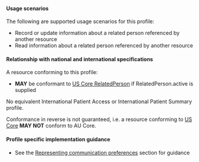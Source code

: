 #### Usage scenarios

The following are supported usage scenarios for this profile:

- Record or update information about a related person referenced by another resource
- Read information about a related person referenced by another resource


#### Relationship with national and international specifications

A resource conforming to this profile:
- **MAY** be conformant to [US Core RelatedPerson](http://hl7.org/fhir/us/core/StructureDefinition/us-core-relatedperson) if RelatedPerson.active is supplied

No equivalent International Patient Access or International Patient Summary profile.

Conformance in reverse is not guaranteed, i.e. a resource conforming to [US Core](http://hl7.org/fhir/us/core) **MAY NOT** conform to AU Core.


#### Profile specific implementation guidance
- See the [Representing communication preferences](guidance.html#representing-communication-preferences) section for guidance

